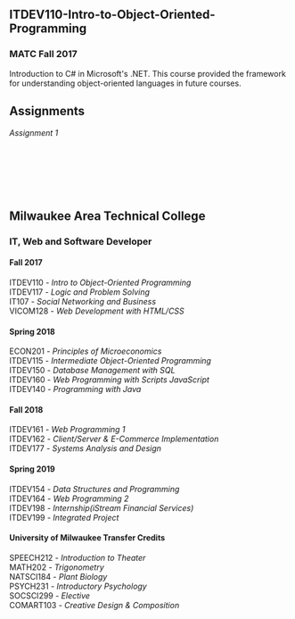 ITDEV110-Intro-to-Object-Oriented-Programming
------
### MATC Fall 2017

Introduction to C# in Microsoft's .NET.  This course provided the framework for understanding object-oriented languages in future courses.

Assignments
------
*Assignment 1*

<br/>
<br/>
<br/>
<br/>
<br/>

Milwaukee Area Technical College
------
### IT, Web and Software Developer
#### Fall 2017
ITDEV110 - *Intro to Object-Oriented Programming*\
ITDEV117 - *Logic and Problem Solving*\
IT107 - *Social Networking and Business*\
VICOM128 - *Web Development with HTML/CSS*

#### Spring 2018
ECON201 - *Principles of Microeconomics*\
ITDEV115 - *Intermediate Object-Oriented Programming*\
ITDEV150 - *Database Management with SQL*\
ITDEV160 - *Web Programming with Scripts JavaScript*\
ITDEV140 - *Programming with Java*

#### Fall 2018
ITDEV161 - *Web Programming 1*\
ITDEV162 - *Client/Server & E-Commerce Implementation*\
ITDEV177 - *Systems Analysis and Design*

#### Spring 2019
ITDEV154 - *Data Structures and Programming*\
ITDEV164 - *Web Programming 2*\
ITDEV198 - *Internship(iStream Financial Services)*\
ITDEV199 - *Integrated Project*

#### University of Milwaukee Transfer Credits
SPEECH212 - *Introduction to Theater*\
MATH202 - *Trigonometry*\
NATSCI184 - *Plant Biology*\
PSYCH231 - *Introductory Psychology*\
SOCSCI299 - *Elective*\
COMART103 - *Creative Design & Composition*
